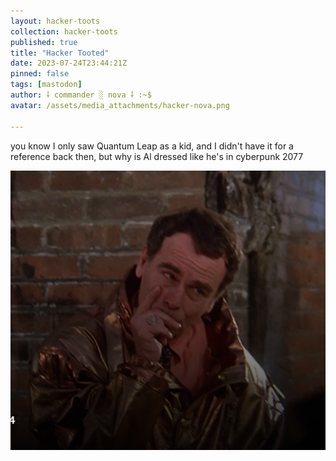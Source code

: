 ```yaml
---
layout: hacker-toots
collection: hacker-toots
published: true
title: "Hacker Tooted"
date: 2023-07-24T23:44:21Z
pinned: false
tags: [mastodon]
author: ⸸ commander ░ nova ⸸ :~$
avatar: /assets/media_attachments/hacker-nova.png

---
```


<p>you know I only saw Quantum Leap as a kid, and I didn&#39;t have it for a reference back then, but why is Al dressed like he&#39;s in cyberpunk 2077</p>

![media](/assets/media_attachments/files/110/771/716/495/825/964/original/1dd8f86a6c515c2a.png)
